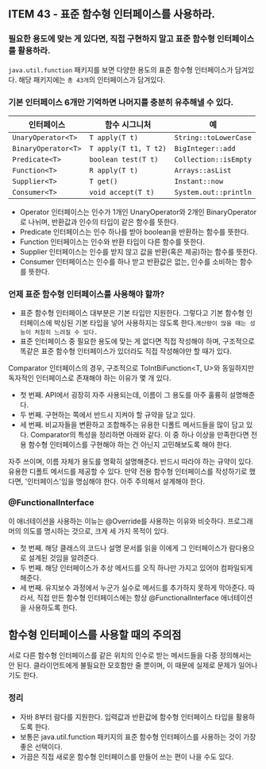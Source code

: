 ## ITEM 43 - 표준 함수형 인터페이스를 사용하라.

### 필요한 용도에 맞는 게 있다면, 직접 구현하지 말고 표준 함수형 인터페이스를 활용하라.
`java.util.function` 패키지를 보면 다양한 용도의 표준 함수형 인터페이스가 담겨있다. 해당 패키지에는 `총 43개`의 인터페이스가 담겨있다.

### 기본 인터페이스 6개만 기억하면 나머지를 충분히 유추해낼 수 있다.
<table><thead><tr><th>인터페이스</th><th>함수 시그니처</th><th>예</th></tr></thead><tbody><tr><td><code>UnaryOperator&lt;T&gt;</code></td><td><code>T apply(T t)</code></td><td><code>String::toLowerCase</code></td></tr><tr><td><code>BinaryOperator&lt;T&gt;</code></td><td><code>T apply(T t1, T t2)</code></td><td><code>BigInteger::add</code></td></tr><tr><td><code>Predicate&lt;T&gt;</code></td><td><code>boolean test(T t)</code></td><td><code>Collection::isEmpty</code></td></tr><tr><td><code>Function&lt;T&gt;</code></td><td><code>R apply(T t)</code></td><td><code>Arrays::asList</code></td></tr><tr><td><code>Supplier&lt;T&gt;</code></td><td><code>T get()</code></td><td><code>Instant::now</code></td></tr><tr><td><code>Consumer&lt;T&gt;</code></td><td><code>void accept(T t)</code></td><td><code>System.out::println</code></td></tr></tbody></table>

- Operator 인터페이스는 인수가 1개인 UnaryOperator와 2개인 BinaryOperator로 나뉘며, 반환값과 인수의 타입이 같은 함수를 뜻한다.
- Predicate 인터페이스는 인수 하나를 받아 boolean을 반환하는 함수를 뜻한다.
- Function 인터페이스는 인수와 반환 타입이 다른 함수를 뜻한다.
- Supplier 인터페이스는 인수를 받지 않고 값을 반환(혹은 제공)하는 함수를 뜻한다.
- Consumer 인터페이스는 인수를 하나 받고 반환값은 없는, 인수를 소비하는 함수를 뜻한다.

### 언제 표준 함수형 인터페이스를 사용해야 할까?
- 표준 함수형 인터페이스 대부분은 기본 타입만 지원한다. 그렇다고 기본 함수형 인터페이스에 박싱된 기본 타입을 넣어 사용하지는 않도록 한다.`계산량이 많을 때는 성능이 처참히 느려질 수 있다.`
- 표준 인터페이스 중 필요한 용도에 맞는 게 없다면 직접 작성해야 하며, 구조적으로 똑같은 표준 함수형 인터페이스가 있더라도 직접 작성해야만 할 때가 있다.

Comparator<T> 인터페이스의 경우, 구조적으로 ToIntBiFunction<T, U>와 동일하지만 독자적인 인터페이스로 존재해야 하는 이유가 몇 개 있다.

- 첫 번째. API에서 굉장히 자주 사용되는데, 이름이 그 용도를 아주 훌륭히 설명해준다.
- 두 번째. 구현하는 쪽에서 반드시 지켜야 할 규약을 담고 있다.
- 세 번째. 비교자들을 변환하고 조합해주는 유용한 디폴트 메서드들을 많이 담고 있다.
Comparator의 특성을 정리하면 아래와 같다. 이 중 하나 이상을 만족한다면 전용 함수형 인터페이스를 구현해야 하는 건 아닌지 고민해보도록 해야 한다.

자주 쓰이며, 이름 자체가 용도를 명확히 설명해준다.
반드시 따라야 하는 규약이 있다.
유용한 디폴트 메서드를 제공할 수 있다.
만약 전용 함수형 인터페이스를 작성하기로 했다면, '인터페이스'임을 명심해야 한다. 아주 주의해서 설계해야 한다.

### @FunctionalInterface
이 애너테이션을 사용하는 이뉴는 @Override를 사용하는 이유와 비슷하다. 프로그래머의 의도를 명시하는 것으로, 크게 세 가지 목적이 있다.

- 첫 번째. 해당 클래스의 코드나 설명 문서를 읽을 이에게 그 인터페이스가 람다용으로 설계된 것임을 알려준다.
- 두 번째. 해당 인터페이스가 추상 메서드를 오직 하나만 가지고 있어야 컴파일되게 해준다. 
- 세 번째. 유지보수 과정에서 누군가 실수로 메서드를 추가하지 못하게 막아준다.
따라서, 직접 만든 함수형 인터페이스에는 항상 @FunctionalInterface 애너테이션을 사용하도록 한다.

## 함수형 인터페이스를 사용할 때의 주의점
서로 다른 함수형 인터페이스를 같은 위치의 인수로 받는 메서드들을 다중 정의해서는 안 된다.
클라이언트에게 불필요한 모호함만 줄 뿐이며, 이 때문에 실제로 문제가 일어나기도 한다.

### 정리
- 자바 8부터 람다를 지원한다. 입력값과 반환값에 함수형 인터페이스 타입을 활용하도록 한다.
- 보통은 java.util.function 패키지의 표준 함수형 인터페이스를 사용하는 것이 가장 좋은 선택이다.
- 가끔은 직접 새로운 함수형 인터페이스를 만들어 쓰는 편이 나을 수도 있다.